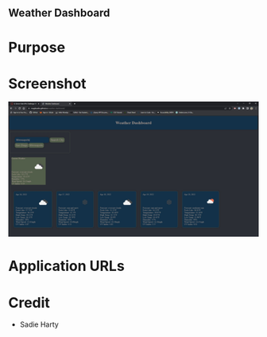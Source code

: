 ## Weather Dashboard

# Purpose

# Screenshot
![screenshot](/assets/images/weather_deashboard_SS.jpg)
# Application URLs

# Credit
* Sadie Harty